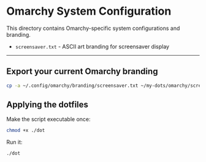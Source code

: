 # Omarchy System Configuration

This directory contains Omarchy-specific system configurations and branding.

- `screensaver.txt` - ASCII art branding for screensaver display

---

## Export your current Omarchy branding

```bash
cp -a ~/.config/omarchy/branding/screensaver.txt ~/my-dots/omarchy/screensaver.txt
```

## Applying the dotfiles

Make the script executable once:

```bash
chmod +x ./dot
```

Run it:

```bash
./dot
```
